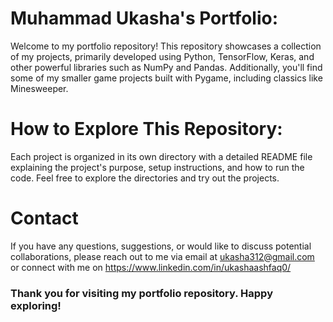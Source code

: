 # Muhammad Ukasha's Portfolio:

Welcome to my portfolio repository! This repository showcases a collection of my projects, primarily developed using Python, TensorFlow, Keras, and other powerful libraries such as NumPy and Pandas. Additionally, you'll find some of my smaller game projects built with Pygame, including classics like Minesweeper.

# How to Explore This Repository:

Each project is organized in its own directory with a detailed README file explaining the project's purpose, setup instructions, and how to run the code. Feel free to explore the directories and try out the projects.

# Contact
If you have any questions, suggestions, or would like to discuss potential collaborations, please reach out to me via email at ukasha312@gmail.com or connect with me on https://www.linkedin.com/in/ukashaashfaq0/

### Thank you for visiting my portfolio repository. Happy exploring!
